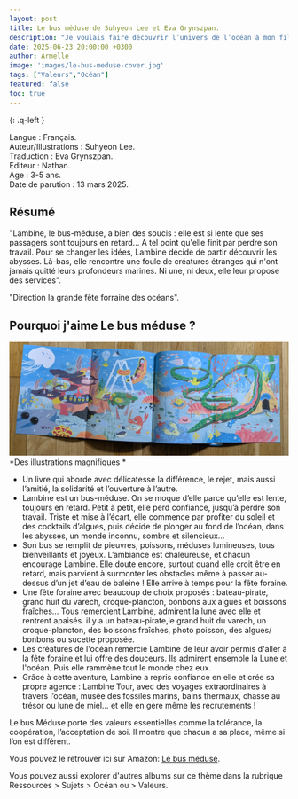 ```yaml
---
layout: post
title: Le bus méduse de Suhyeon Lee et Eva Grynszpan.
description: "Je voulais faire découvrir l’univers de l’océan à mon fils, et j’ai été touchée par les belles valeurs que ce livre transmet : il aborde avec douceur la différence, le rejet, mais aussi l’amitié, la solidarité et l’ouverture à l’autre."
date: 2025-06-23 20:00:00 +0300
author: Armelle
image: 'images/le-bus-meduse-cover.jpg'
tags: ["Valeurs","Océan"]
featured: false
toc: true
---
```


{: .q-left }

Langue : Français.      
Auteur/Illustrations : Suhyeon Lee.  
Traduction : Eva Grynszpan.        
Editeur : Nathan.           
Age :  3-5 ans.           
Date de parution : 13 mars 2025.   

## Résumé

"Lambine, le bus-méduse, a bien des soucis : elle est si lente que ses passagers sont toujours en retard... A tel point qu'elle finit par perdre son travail. Pour se changer les idées, Lambine décide de partir découvrir les abysses. Là-bas, elle rencontre une foule de créatures étranges qui n'ont jamais quitté leurs profondeurs marines. Ni une, ni deux, elle leur propose des services".

"Direction la grande fête forraine des océans".

## Pourquoi j'aime Le bus méduse ? 

![Des illustrations magnifiques](images/le-bus-meduse-int.jpg)
*Des illustrations magnifiques *
- Un livre qui aborde avec délicatesse la différence, le rejet, mais aussi l’amitié, la solidarité et l’ouverture à l’autre.
- Lambine est un bus-méduse. On se moque d’elle parce qu’elle est lente, toujours en retard. Petit à petit, elle perd confiance, jusqu’à perdre son travail. Triste et mise à l’écart, elle commence par profiter du soleil et des cocktails d’algues, puis décide de plonger au fond de l’océan, dans les abysses, un monde inconnu, sombre et silencieux…
- Son bus se remplit de pieuvres, poissons, méduses lumineuses, tous bienveillants et joyeux. L’ambiance est chaleureuse, et chacun encourage Lambine. Elle doute encore, surtout quand elle croit être en retard, mais parvient à surmonter les obstacles même à passer au-dessus d’un jet d’eau de baleine ! Elle arrive à temps pour la fête foraine.
-  Une fête foraine avec beaucoup de choix proposés : bateau-pirate, grand huit du varech, croque-plancton, bonbons aux algues et boissons fraîches… Tous remercient Lambine, admirent la lune avec elle et rentrent apaisés. il y a un bateau-pirate,le grand huit du varech, un croque-plancton, des boissons fraîches, photo poisson, des algues/ bonbons ou sucette proposée.
- Les créatures de l'océan remercie Lambine de leur avoir permis d'aller à la fête foraine et lui offre des douceurs.  Ils admirent ensemble la Lune et l'océan. Puis elle rammène tout le monde chez eux.
- Grâce à cette aventure, Lambine a repris confiance en elle et crée sa propre agence : Lambine Tour, avec des voyages extraordinaires à travers l’océan, musée des fossiles marins, bains thermaux, chasse au trésor ou lune de miel… et elle en gère même les recrutements !

Le bus Méduse porte des valeurs essentielles comme la tolérance, la coopération, l’acceptation de soi. Il montre que chacun a sa place, même si l’on est différent. 

Vous pouvez le retrouver ici sur Amazon: [Le bus méduse](https://amzn.to/4eUFHPL). 

Vous pouvez aussi explorer d'autres albums sur ce thème dans la rubrique Ressources > Sujets > Océan ou > Valeurs.